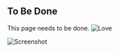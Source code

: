 ## To Be Done

This page needs to be done. ![Love](Images/love.png)

![Screenshot](https://media.giphy.com/media/ht0h6HnyFdCOA/giphy.gif)